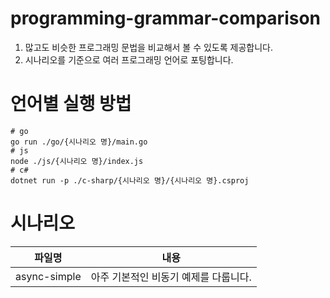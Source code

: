 # programming-grammar-comparison

1. 많고도 비슷한 프로그래밍 문법을 비교해서 볼 수 있도록 제공합니다.
1. 시나리오를 기준으로 여러 프로그래밍 언어로 포팅합니다.

# 언어별 실행 방법

```shell
# go
go run ./go/{시나리오 명}/main.go
# js
node ./js/{시나리오 명}/index.js
# c#
dotnet run -p ./c-sharp/{시나리오 명}/{시나리오 명}.csproj
```

# 시나리오

| 파일명       | 내용                                  |
| ------------ | ------------------------------------- |
| async-simple | 아주 기본적인 비동기 예제를 다룹니다. |
